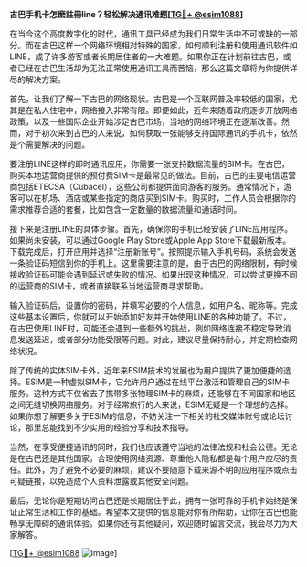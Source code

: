 **古巴手机卡怎麽註冊line？轻松解决通讯难题[[TG💪+ @esim1088](https://t.me/s/esim1088)]**

在当今这个高度数字化的时代，通讯工具已经成为我们日常生活中不可或缺的一部分。而在古巴这样一个网络环境相对特殊的国家，如何顺利注册和使用通讯软件如LINE，成了许多游客或者长期居住者的一大难题。如果你正在计划前往古巴，或者已经在古巴生活却为无法正常使用通讯工具而苦恼，那么这篇文章将为你提供详尽的解决方案。

首先，让我们了解一下古巴的网络现状。古巴是一个互联网普及率较低的国家，尤其是在私人住宅中，网络接入非常有限。即便如此，近年来随着政府逐步开放网络政策，以及一些国际企业开始涉足古巴市场，当地的网络环境正在逐渐改善。然而，对于初次来到古巴的人来说，如何获取一张能够支持国际通讯的手机卡，依然是个需要解决的问题。

要注册LINE这样的即时通讯应用，你需要一张支持数据流量的SIM卡。在古巴，购买本地运营商提供的预付费SIM卡是最常见的做法。目前，古巴的主要电信运营商包括ETECSA（Cubacel），这些公司都提供面向游客的服务。通常情况下，游客可以在机场、酒店或某些指定的商店买到SIM卡。购买时，工作人员会根据你的需求推荐合适的套餐，比如包含一定数量的数据流量和通话时间。

接下来是注册LINE的具体步骤。首先，确保你的手机已经安装了LINE应用程序。如果尚未安装，可以通过Google Play Store或Apple App Store下载最新版本。下载完成后，打开应用并选择“注册新账号”。按照提示输入手机号码，系统会发送一条验证码短信到你的手机上。这里需要注意的是，由于古巴的网络限制，有时候接收验证码可能会遇到延迟或失败的情况。如果出现这种情况，可以尝试更换不同的运营商的SIM卡，或者直接联系当地运营商寻求帮助。

输入验证码后，设置你的密码，并填写必要的个人信息，如用户名、昵称等。完成这些基本设置后，你就可以开始添加好友并开始使用LINE的各种功能了。不过，在古巴使用LINE时，可能还会遇到一些额外的挑战，例如网络连接不稳定导致消息发送延迟，或者部分功能受限等问题。对此，建议尽量保持耐心，并定期检查网络状况。

除了传统的实体SIM卡外，近年来ESIM技术的发展也为用户提供了更加便捷的选择。ESIM是一种虚拟SIM卡，它允许用户通过在线平台激活和管理自己的SIM卡服务。这种方式不仅省去了携带多张物理SIM卡的麻烦，还能够在不同国家和地区之间无缝切换网络服务。对于经常旅行的人来说，ESIM无疑是一个理想的选择。如果你想了解更多关于ESIM的信息，不妨关注一下相关的社交媒体账号或论坛讨论，那里总能找到不少实用的经验分享和技术指导。

当然，在享受便捷通讯的同时，我们也应该遵守当地的法律法规和社会公德。无论是在古巴还是其他国家，合理使用网络资源、尊重他人隐私都是每个用户应尽的责任。此外，为了避免不必要的麻烦，建议不要随意下载来源不明的应用程序或点击可疑链接，以免造成个人资料泄露或其他安全问题。

最后，无论你是短期访问古巴还是长期居住于此，拥有一张可靠的手机卡始终是保证正常生活和工作的基础。希望本文提供的信息能对你有所帮助，让你在古巴也能畅享无障碍的通讯体验。如果你还有其他疑问，欢迎随时留言交流，我会尽力为大家解答。

[[TG💪+ @esim1088](https://t.me/s/esim1088) ![Image](https://i.postimg.cc/4NQfJmqS/Snipaste-2025-05-13-00-14-12.png)]